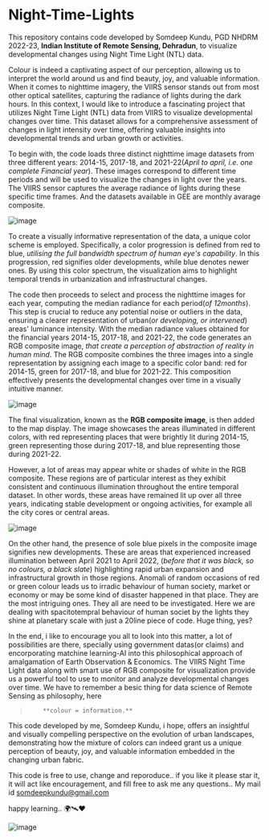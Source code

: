 # Night-Time-Lights
This repository contains code developed by Somdeep Kundu, PGD NHDRM 2022-23, **Indian Institute of Remote Sensing, Dehradun**, to visualize developmental changes using Night Time Light (NTL) data.



Colour is indeed a captivating aspect of our perception, allowing us to interpret the world around us and find beauty, joy, and valuable information. When it comes to nighttime imagery, the VIIRS sensor stands out from most other optical satellites, capturing the radiance of lights during the dark hours. In this context, I would like to introduce a fascinating project that utilizes Night Time Light (NTL) data from VIIRS to visualize developmental changes over time. This dataset allows for a comprehensive assessment of changes in light intensity over time, offering valuable insights into developmental trends and urban growth or activities.

To begin with, the code loads three distinct nighttime image datasets from three different years: 2014-15, 2017-18, and 2021-22(_April to april, i.e. one complete Financial year_). These images correspond to different time periods and will be used to visualize the changes in light over the years. The VIIRS sensor captures the average radiance of lights during these specific time frames. And the datasets available in GEE are monthly avarage composite.

![image](https://github.com/zomm0095/Night-Time-Lights/assets/62704009/1b99351e-47e6-4856-863d-624229eb750c)

To create a visually informative representation of the data, a unique color scheme is employed. Specifically, a color progression is defined from red to blue, _utilising the full bandwidth spectrum of human eye's capability_. In this progression, red signifies older developments, while blue denotes newer ones. By using this color spectrum, the visualization aims to highlight temporal trends in urbanization and infrastructural changes.

The code then proceeds to select and process the nighttime images for each year, computing the median radiance for each period(_of 12months_). This step is crucial to reduce any potential noise or outliers in the data, ensuring a clearer representation of urban(_or developing, or intervened_) areas' luminance intensity. With the median radiance values obtained for the financial years 2014-15, 2017-18, and 2021-22, the code generates an RGB composite image, _that create a perception of abstraction of reality in human mind_. The RGB composite combines the three images into a single representation by assigning each image to a specific color band: red for 2014-15, green for 2017-18, and blue for 2021-22. This composition effectively presents the developmental changes over time in a visually intuitive manner.

![image](https://github.com/zomm0095/Night-Time-Lights/assets/62704009/c538b7ea-1f2e-48dc-adaf-310b31309fbc)

The final visualization, known as the **RGB composite image**, is then added to the map display. The image showcases the areas illuminated in different colors, with red representing places that were brightly lit during 2014-15, green representing those during 2017-18, and blue representing those during 2021-22.

However, a lot of areas may appear white or shades of white in the RGB composite. These regions are of particular interest as they exhibit consistent and continuous illumination throughout the entire temporal dataset. In other words, these areas have remained lit up over all three years, indicating stable development or ongoing activities, for example all the city cores or central areas.

![image](https://github.com/zomm0095/Night-Time-Lights/assets/62704009/a2f7fad5-40d6-4990-b686-c4594aa8f56f)

On the other hand, the presence of sole blue pixels in the composite image signifies new developments. These are areas that experienced increased illumination between April 2021 to April 2022, (_before that it was black, so no colours, a black slate_) highlighting rapid urban expansion and infrastructural growth in those regions. Anomali of random occasions of red or green colour leads us to irradic behaviour of human society, market or economy or may be some kind of disaster happened in that place. They are the most intriguing ones. They all are need to be investigated. Here we are dealing with spacitotempral behaviour of human societ by the lights they shine at planetary scale with just a 20line piece of code. Huge thing, yes?

In the end, i like to encourage you all to look into this matter, a lot of possibilities are there, specially using government datas(or claims) and encorporating matchine learning-AI into this philosophical approach of amalgamation of Earth Observation & Economics. The VIIRS Night Time Light data along with smart use of RGB composite for visualization provide us a powerful tool to use to monitor and analyze developmental changes over time. We have to remember a besic thing for data science of Remote Sensing as philosophy, here 
>         **colour = information.** 
This code developed by me, Somdeep Kundu, i hope, offers an insightful and visually compelling perspective on the evolution of urban landscapes, demonstrating how the mixture of colors can indeed grant us a unique perception of beauty, joy, and valuable information embedded in the changing urban fabric. 



This code is free to use, change and reporoduce.. if you like it please star it, it will act like encouragement, and fill free to ask me any questions.. My mail id somdeepkundu@gmail.com

happy learning.. 🌍🛰️❤️



![image](https://github.com/zomm0095/Night-Time-Lights/assets/62704009/91fa52a5-ced1-44fc-b9b2-436bc2f3ed9d)

